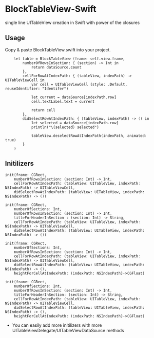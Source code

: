 BlockTableView-Swift
====================

single line UITableView creation in Swift with power of the closures


Usage
-----

Copy & paste BlockTableView.swift into your project. <br>

        let table = BlockTableView (frame: self.view.frame,
            numberOfRowsInSection: { (section) -> Int in
                return dataSource.count
            },
            cellForRowAtIndexPath: { (tableView, indexPath) -> UITableViewCell in
                var cell = UITableViewCell (style: .Default, reuseIdentifier: "Identifer")
                
                let current = dataSource[indexPath.row]
                cell.textLabel.text = current
                
                return cell
            },
            didSelectRowAtIndexPath: { (tableView, indexPath) -> () in
                let selected = dataSource[indexPath.row]
                println("\(selected) selected")
                
                tableView.deselectRowAtIndexPath(indexPath, animated: true)
            }
        )


Initilizers
--------------

    init(frame: CGRect,
        numberOfRowsInSection: (section: Int) -> Int,
        cellForRowAtIndexPath: (tableView: UITableView, indexPath: NSIndexPath) -> UITableViewCell,
        didSelectRowAtIndexPath: (tableView: UITableView, indexPath: NSIndexPath) -> ())

    init(frame: CGRect,
        numberOfSections: Int,
        numberOfRowsInSection: (section: Int) -> Int,
        titleForHeaderInSection : (section: Int) -> String,
        cellForRowAtIndexPath: (tableView: UITableView, indexPath: NSIndexPath) -> UITableViewCell,
        didSelectRowAtIndexPath: (tableView: UITableView, indexPath: NSIndexPath) -> ())
        
    init(frame: CGRect,
        numberOfSections: Int,
        numberOfRowsInSection: (section: Int) -> Int,
        cellForRowAtIndexPath: (tableView: UITableView, indexPath: NSIndexPath) -> UITableViewCell,
        didSelectRowAtIndexPath: (tableView: UITableView, indexPath: NSIndexPath) -> (),
        heightForCellAtIndexPath: (indexPath: NSIndexPath)->CGFloat)

    init(frame: CGRect,
        numberOfSections: Int,
        numberOfRowsInSection: (section: Int) -> Int,
        titleForHeaderInSection: (section: Int) -> String,
        cellForRowAtIndexPath: (tableView: UITableView, indexPath: NSIndexPath) -> UITableViewCell,
        didSelectRowAtIndexPath: (tableView: UITableView, indexPath: NSIndexPath) -> (),
        heightForCellAtIndexPath: (indexPath: NSIndexPath)->CGFloat)


* You can easily add more initilizers with more UITableViewDelegate/UITableViewDataSource methods
